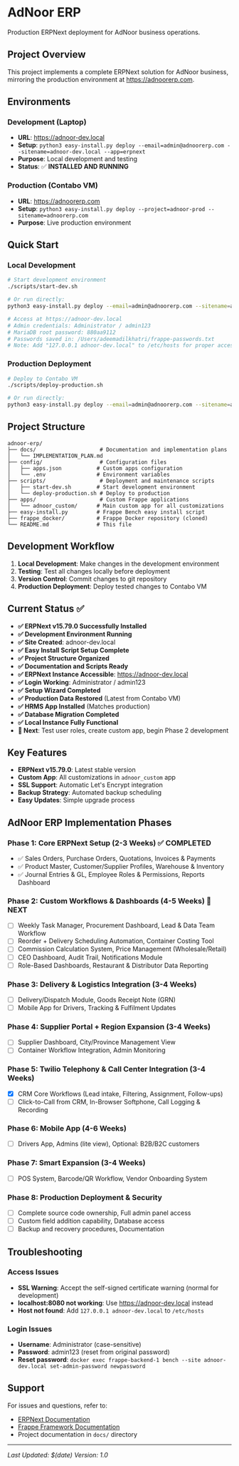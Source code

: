 # AdNoor ERP

Production ERPNext deployment for AdNoor business operations.

## Project Overview

This project implements a complete ERPNext solution for AdNoor business, mirroring the production environment at https://adnoorerp.com.

## Environments

### Development (Laptop)
- **URL**: https://adnoor-dev.local
- **Setup**: `python3 easy-install.py deploy --email=admin@adnoorerp.com --sitename=adnoor-dev.local --app=erpnext`
- **Purpose**: Local development and testing
- **Status**: ✅ **INSTALLED AND RUNNING**

### Production (Contabo VM)
- **URL**: https://adnoorerp.com
- **Setup**: `python3 easy-install.py deploy --project=adnoor-prod --sitename=adnoorerp.com`
- **Purpose**: Live production environment

## Quick Start

### Local Development
```bash
# Start development environment
./scripts/start-dev.sh

# Or run directly:
python3 easy-install.py deploy --email=admin@adnoorerp.com --sitename=adnoor-dev.local --app=erpnext

# Access at https://adnoor-dev.local
# Admin credentials: Administrator / admin123
# MariaDB root password: 880aa9112
# Passwords saved in: /Users/adeemadilkhatri/frappe-passwords.txt
# Note: Add "127.0.0.1 adnoor-dev.local" to /etc/hosts for proper access
```

### Production Deployment
```bash
# Deploy to Contabo VM
./scripts/deploy-production.sh

# Or run directly:
python3 easy-install.py deploy --email=admin@adnoorerp.com --sitename=adnoorerp.com --app=erpnext
```

## Project Structure
```
adnoor-erp/
├── docs/                    # Documentation and implementation plans
│   └── IMPLEMENTATION_PLAN.md
├── config/                  # Configuration files
│   ├── apps.json           # Custom apps configuration
│   └── .env                # Environment variables
├── scripts/                 # Deployment and maintenance scripts
│   ├── start-dev.sh        # Start development environment
│   └── deploy-production.sh # Deploy to production
├── apps/                    # Custom Frappe applications
│   └── adnoor_custom/      # Main custom app for all customizations
├── easy-install.py         # Frappe Bench easy install script
├── frappe_docker/          # Frappe Docker repository (cloned)
└── README.md               # This file
```

## Development Workflow

1. **Local Development**: Make changes in the development environment
2. **Testing**: Test all changes locally before deployment
3. **Version Control**: Commit changes to git repository
4. **Production Deployment**: Deploy tested changes to Contabo VM

## Current Status ✅

- **✅ ERPNext v15.79.0 Successfully Installed**
- **✅ Development Environment Running**
- **✅ Site Created**: adnoor-dev.local
- **✅ Easy Install Script Setup Complete**
- **✅ Project Structure Organized**
- **✅ Documentation and Scripts Ready**
- **✅ ERPNext Instance Accessible**: https://adnoor-dev.local
- **✅ Login Working**: Administrator / admin123
- **✅ Setup Wizard Completed**
- **✅ Production Data Restored** (Latest from Contabo VM)
- **✅ HRMS App Installed** (Matches production)
- **✅ Database Migration Completed**
- **✅ Local Instance Fully Functional**
- **🔄 Next**: Test user roles, create custom app, begin Phase 2 development

## Key Features

- **ERPNext v15.79.0**: Latest stable version
- **Custom App**: All customizations in `adnoor_custom` app
- **SSL Support**: Automatic Let's Encrypt integration
- **Backup Strategy**: Automated backup scheduling
- **Easy Updates**: Simple upgrade process

## AdNoor ERP Implementation Phases

### Phase 1: Core ERPNext Setup (2-3 Weeks) ✅ COMPLETED
- ✅ Sales Orders, Purchase Orders, Quotations, Invoices & Payments
- ✅ Product Master, Customer/Supplier Profiles, Warehouse & Inventory
- ✅ Journal Entries & GL, Employee Roles & Permissions, Reports Dashboard

### Phase 2: Custom Workflows & Dashboards (4-5 Weeks) 🔄 NEXT
- [ ] Weekly Task Manager, Procurement Dashboard, Lead & Data Team Workflow
- [ ] Reorder + Delivery Scheduling Automation, Container Costing Tool
- [ ] Commission Calculation System, Price Management (Wholesale/Retail)
- [ ] CEO Dashboard, Audit Trail, Notifications Module
- [ ] Role-Based Dashboards, Restaurant & Distributor Data Reporting

### Phase 3: Delivery & Logistics Integration (3-4 Weeks)
- [ ] Delivery/Dispatch Module, Goods Receipt Note (GRN)
- [ ] Mobile App for Drivers, Tracking & Fulfilment Updates

### Phase 4: Supplier Portal + Region Expansion (3-4 Weeks)
- [ ] Supplier Dashboard, City/Province Management View
- [ ] Container Workflow Integration, Admin Monitoring

### Phase 5: Twilio Telephony & Call Center Integration (3-4 Weeks)
- [x] CRM Core Workflows (Lead intake, Filtering, Assignment, Follow-ups)
- [ ] Click-to-Call from CRM, In-Browser Softphone, Call Logging & Recording

### Phase 6: Mobile App (4-6 Weeks)
- [ ] Drivers App, Admins (lite view), Optional: B2B/B2C customers

### Phase 7: Smart Expansion (3-4 Weeks)
- [ ] POS System, Barcode/QR Workflow, Vendor Onboarding System

### Phase 8: Production Deployment & Security
- [ ] Complete source code ownership, Full admin panel access
- [ ] Custom field addition capability, Database access
- [ ] Backup and recovery procedures, Documentation

## Troubleshooting

### Access Issues
- **SSL Warning**: Accept the self-signed certificate warning (normal for development)
- **localhost:8080 not working**: Use https://adnoor-dev.local instead
- **Host not found**: Add `127.0.0.1 adnoor-dev.local` to `/etc/hosts`

### Login Issues
- **Username**: Administrator (case-sensitive)
- **Password**: admin123 (reset from original password)
- **Reset password**: `docker exec frappe-backend-1 bench --site adnoor-dev.local set-admin-password newpassword`

## Support

For issues and questions, refer to:
- [ERPNext Documentation](https://docs.erpnext.com/)
- [Frappe Framework Documentation](https://frappeframework.com/docs)
- Project documentation in `docs/` directory

---

*Last Updated: $(date)*
*Version: 1.0*
